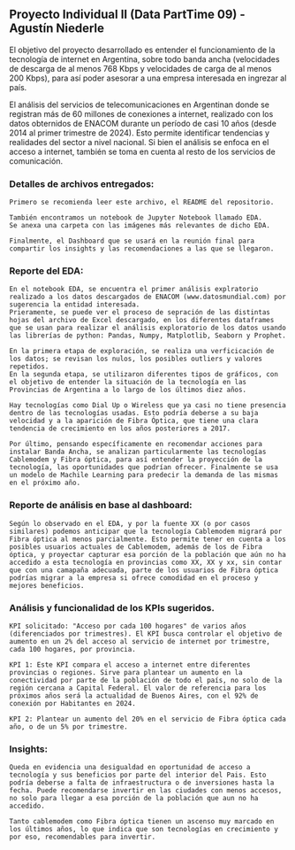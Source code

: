 ## Proyecto Individual II (Data PartTime 09) - Agustín Niederle

 El objetivo del proyecto desarrollado es entender el funcionamiento de la tecnología de internet en Argentina, sobre todo banda ancha (velocidades de descarga de al menos 768 Kbps y velocidades de carga de al menos 200 Kbps), para así poder asesorar a una empresa interesada en ingrezar al país.

 El análisis del servicios de telecomunicaciones en Argentinan donde se registran más de 60 millones de conexiones a internet, realizado con los datos obternidos de ENACOM durante un período de casi 10 años (desde 2014 al primer trimestre de 2024). Esto permite identificar tendencias y realidades del sector a nivel nacional. Si bien el análisis se enfoca en el acceso a internet, también se toma en cuenta al resto de los servicios de comunicación.

### Detalles de archivos entregados:

    Primero se recomienda leer este archivo, el README del repositorio.
    
    También encontramos un notebook de Jupyter Notebook llamado EDA. 
    Se anexa una carpeta con las imágenes más relevantes de dicho EDA. 
    
    Finalmente, el Dashboard que se usará en la reunión final para compartir los insights y las recomendaciones a las que se llegaron. 

### Reporte del EDA:

    En el notebook EDA, se encuentra el primer análisis explratorio realizado a los datos descargados de ENACOM (www.datosmundial.com) por sugerencia la entidad interesada.
    Prieramente, se puede ver el proceso de sepración de las distintas hojas del archivo de Excel descargado, en los diferentes dataframes que se usan para realizar el análisis exploratorio de los datos usando las librerías de python: Pandas, Numpy, Matplotlib, Seaborn y Prophet.
    
    En la primera etapa de exploración, se realiza una verficicación de los datos; se revisan los nulos, los posibles outliers y valores repetidos. 
    En la segunda etapa, se utilizaron diferentes tipos de gráficos, con el objetivo de entender la situación de la tecnología en las Provincias de Argentina a lo largo de los últimos diez años.

    Hay tecnologías como Dial Up o Wireless que ya casi no tiene presencia dentro de las tecnologías usadas. Esto podría deberse a su baja velocidad y a la aparición de Fibra Óptica, que tiene una clara tendencia de crecimiento en los años posteriores a 2017.

    Por último, pensando específicamente en recomendar acciones para instalar Banda Ancha, se analizan particularmente las tecnologías Cablemodem y Fibra óptica, para así entender la proyección de la tecnología, las oportunidades que podrían ofrecer. Finalmente se usa un modelo de Machile Learning para predecir la demanda de las mismas en el próximo año. 


### Reporte de análisis en base al dashboard:

    Según lo observado en el EDA, y por la fuente XX (o por casos similares) podemos anticipar que la tecnología Cablemodem migrará por Fibra óptica al menos parcialmente. Esto permite tener en cuenta a los posibles usuarios actuales de Cablemodem, además de los de Fibra óptica, y proyectar capturar esa porción de la población que aún no ha accedido a esta tecnología en provincias como XX, XX y xx, sin contar que con una camapaña adecuada, parte de los usuarios de Fibra óptica podrías migrar a la empresa si ofrece comodidad en el proceso y mejores beneficios.

### Análisis y funcionalidad de los KPIs sugeridos.

    KPI solicitado: "Acceso por cada 100 hogares" de varios años (diferenciados por trimestres). El KPI busca controlar el objetivo de  aumento en un 2% del acceso al servicio de internet por trimestre, cada 100 hogares, por provincia. 

    KPI 1: Este KPI compara el acceso a internet entre diferentes provincias o regiones. Sirve para plantear un aumento en la conectividad por parte de la población de todo el país, no solo de la región cercana a Capital Federal. El valor de referencia para los próximos años será la actualidad de Buenos Aires, con el 92% de conexión por Habitantes en 2024. 

    KPI 2: Plantear un aumento del 20% en el servicio de Fibra óptica cada año, o de un 5% por trimestre.

### Insights:
    
    Queda en evidencia una desigualdad en oportunidad de acceso a tecnología y sus beneficios por parte del interior del Pais. Esto podría deberse a falta de infraestructura o de inversiones hasta la fecha. Puede recomendarse invertir en las ciudades con menos accesos, no solo para llegar a esa porción de la población que aun no ha accedido.

    Tanto cablemodem como Fibra óptica tienen un ascenso muy marcado en los últimos años, lo que indica que son tecnologías en crecimiento y por eso, recomendables para invertir.



